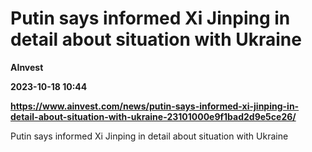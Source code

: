 # Putin says informed Xi Jinping in detail about situation with Ukraine
**AInvest**

**2023-10-18 10:44**

**https://www.ainvest.com/news/putin-says-informed-xi-jinping-in-detail-about-situation-with-ukraine-23101000e9f1bad2d9e5ce26/**

Putin says informed Xi Jinping in detail about situation with Ukraine